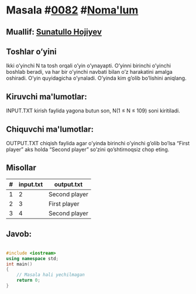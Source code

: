 
<h1>Masala #<a href="https://robocontest.uz/tasks/0082">0082</a> #<a href="https://robocontest.uz/tasks?category=1">Noma'lum</a></h1>
<h2> Muallif: <a href="https://robocontest.uz/profile/sunnat">Sunatullo Hojiyev</a></h2>
<h2>Toshlar o’yini</h2>
<p>Ikki o’yinchi N ta tosh orqali o’yin o’ynayapti. O’yinni birinchi o’yinchi boshlab beradi, va har bir o’yinchi navbati bilan o’z harakatini amalga oshiradi. O’yin quyidagicha o’ynaladi.
O’yinda kim g’olib bo’lishini aniqlang.</p>
<h2>Kiruvchi ma'lumotlar:</h2>
<p>INPUT.TXT kirish faylida yagona butun son, N(1 ≤ N ≤ 109) soni kiritiladi.</p>
<h2>Chiquvchi ma'lumotlar:</h2>
<p>OUTPUT.TXT chiqish faylida agar o’yinda birinchi o’yinchi g’olib bo’lsa “First player” aks holda “Second player” so’zini qo’shtirnoqsiz chop eting.</p>
<h2>Misollar</h2>
<table>
    <thead>
        <tr>
            <th>#</th>
            <th>input.txt</th>
            <th>output.txt</th>
        </tr>
    </thead>
    <tbody>
            <tr>
                <td>1</td>
                <td>2</td>
                <td>Second player</td>
            </tr>
            <tr>
                <td>2</td>
                <td>3</td>
                <td>First player</td>
            </tr>
            <tr>
                <td>3</td>
                <td>4</td>
                <td>Second player</td>
            </tr>
    </tbody>
    </table>
    
<h2>Javob:</h2>

######
```cpp
#include <iostream>
using namespace std;
int main()
{
    // Masala hali yechilmagan
    return 0;
}
```

